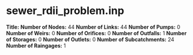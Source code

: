 # sewer_rdii_problem.inp
**Title:** 
**Number of Nodes:** 44
**Number of Links:** 44
**Number of Pumps:** 0
**Number of Weirs:** 0
**Number of Orifices:** 0
**Number of Outfalls:** 1
**Number of Storages:** 0
**Number of Outlets:** 0
**Number of Subcatchments:** 24
**Number of Raingages:** 1
